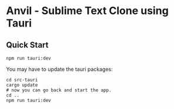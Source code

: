 # Anvil - Sublime Text Clone using Tauri


## Quick Start

```
npm run tauri:dev
```

You may have to update the tauri packages: 

```
cd src-tauri
cargo update
# now you can go back and start the app.
cd ..
npm run tauri:dev

```
